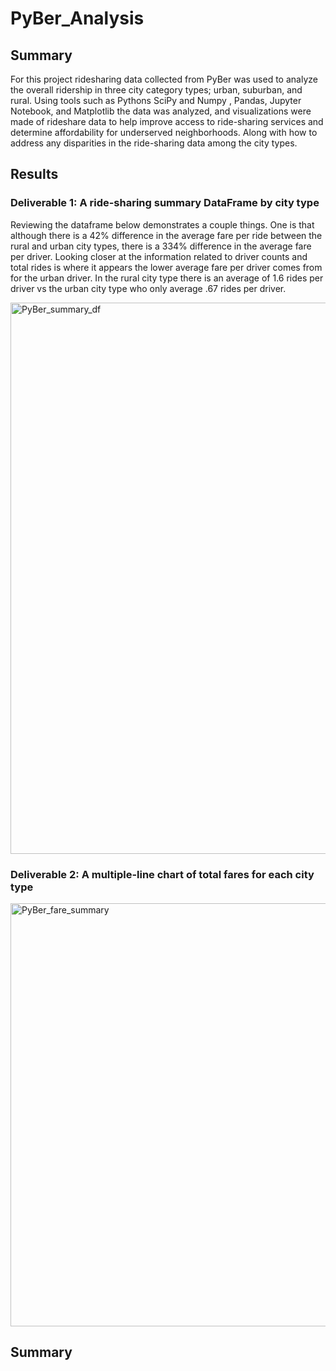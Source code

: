 # PyBer_Analysis

## Summary

For this project ridesharing data collected from PyBer was used to analyze the overall ridership in three city category types; urban, suburban, and rural. Using tools such as Pythons SciPy and Numpy , Pandas, Jupyter Notebook, and Matplotlib the data was analyzed, and visualizations were made of rideshare data to help improve access to ride-sharing services and determine affordability for underserved neighborhoods. Along with how to address any disparities in the ride-sharing data among the city types.
  
## Results

### Deliverable 1: A ride-sharing summary DataFrame by city type

Reviewing the dataframe below demonstrates a couple things. One is that although there is a 42% difference in the average fare per ride between the rural and urban city types, there is a 334% difference in the average fare per driver. Looking closer at the information related to driver counts and total rides is where it appears the lower average fare per driver comes from for the urban driver. In the rural city type there is an average of 1.6 rides per driver vs the urban city type who only average .67 rides per driver. 

<img width="882" alt="PyBer_summary_df" src="https://user-images.githubusercontent.com/102195085/170533813-59f97ef4-b96d-43bf-845c-063ab42f4bf1.png">

### Deliverable 2: A multiple-line chart of total fares for each city type

<img width="677" alt="PyBer_fare_summary" src="https://user-images.githubusercontent.com/102195085/170569281-8f122585-a3d1-4e62-84e5-4346f3c70d89.png">

## Summary

